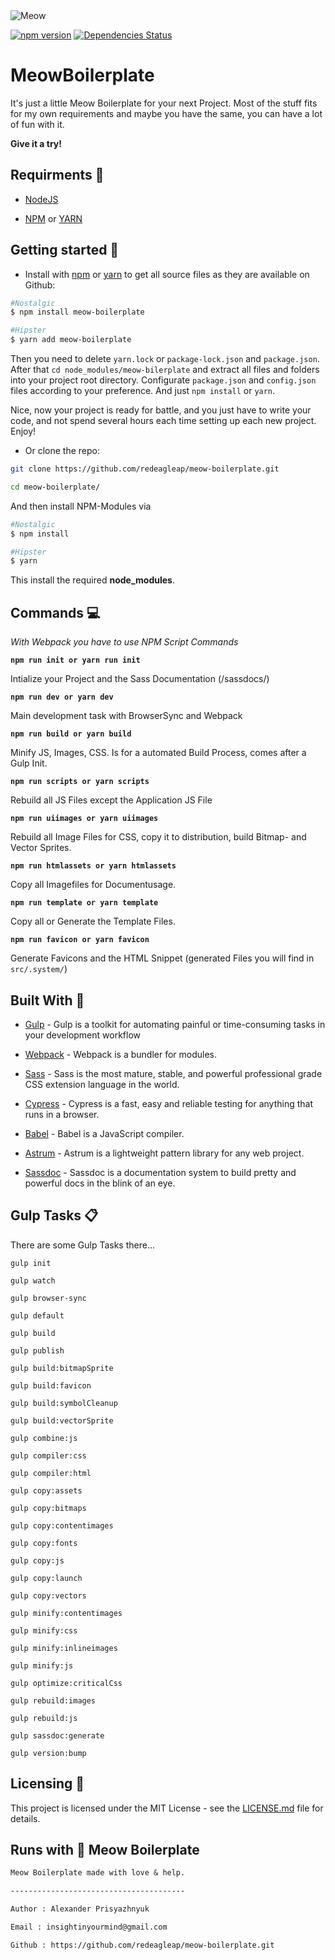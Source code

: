 <img alt="Meow" src="https://lh3.googleusercontent.com/qjc0gHFosK8Ks0018gHR_a6TAurgeV5sU0ugkRSMup1tACIYkmmcz8Kj0tmPSh2s7XwXA42VFyM">

[![npm version](https://badge.fury.io/js/meow-boilerplate.svg)](https://badge.fury.io/js/meow-boilerplate)  [![Dependencies Status](https://david-dm.org/redeagleap/meow-boilerplate/status.svg)](https://david-dm.org/redeagleap/meow-boilerplate)

# MeowBoilerplate

It's just a little Meow Boilerplate for your next Project. Most of the stuff fits for my own requirements and maybe you have the same, you can have a lot of fun with it.

__Give it a try!__

## Requirments :pushpin:

-  [NodeJS](https://nodejs.org/en/)

-  [NPM](https://www.npmjs.com/) or [YARN](https://yarnpkg.com/lang/en/)

## Getting started :rocket:

* Install with [npm](https://www.npmjs.com/) or [yarn](https://yarnpkg.com/lang/en/) to get all source files as they are available on Github:

```bash
#Nostalgic
$ npm install meow-boilerplate

#Hipster
$ yarn add meow-boilerplate
```

Then you need to delete `yarn.lock` or `package-lock.json` and `package.json`. After that `cd node_modules/meow-bilerplate` and extract all files and folders into your project root directory. Configurate `package.json` and `config.json` files according to your preference. And just `npm install` or `yarn`.

Nice, now your project is ready for battle, and you just have to write your code, and not spend several hours each time setting up each new project. Enjoy!

* Or clone the repo:

```bash
git clone https://github.com/redeagleap/meow-boilerplate.git

cd meow-boilerplate/
```

And then install NPM-Modules via

```bash
#Nostalgic
$ npm install

#Hipster
$ yarn
```

This install the required __node_modules__.

## Commands :computer:

_With Webpack you have to use NPM Script Commands_

**`npm run init or yarn run init`**<br>

Intialize your Project and the Sass Documentation (/sassdocs/)

**`npm run dev or yarn dev`**<br>

Main development task with BrowserSync and Webpack

**`npm run build or yarn build`**<br>

Minify JS, Images, CSS. Is for a automated Build Process, comes after a Gulp Init.

**`npm run scripts or yarn scripts`**<br>

Rebuild all JS Files except the Application JS File

**`npm run uiimages or yarn uiimages`**<br>

Rebuild all Image Files for CSS, copy it to distribution, build Bitmap- and Vector Sprites.

**`npm run htmlassets or yarn htmlassets`**<br>

Copy all Imagefiles for Documentusage.

**`npm run template or yarn template`**<br>

Copy all or Generate the Template Files.

**`npm run favicon or yarn favicon`**<br>

Generate Favicons and the HTML Snippet (generated Files you will find in `src/.system/`)

## Built With :hammer:

*  [Gulp](https://gulpjs.com/) - Gulp is a toolkit for automating painful or time-consuming tasks in your development workflow

*  [Webpack](https://webpack.js.org/) - Webpack is a bundler for modules.

*  [Sass](https://sass-lang.com/) - Sass is the most mature, stable, and powerful professional grade CSS extension language in the world.

*  [Cypress](https://www.cypress.io/) - Cypress is a fast, easy and reliable testing for anything that runs in a browser.

*  [Babel](https://babeljs.io/) - Babel is a JavaScript compiler.

*  [Astrum](http://astrum.nodividestudio.com/) - Astrum is a lightweight pattern library for any web project.

*  [Sassdoc](http://sassdoc.com/) - Sassdoc is a documentation system to build pretty and powerful docs in the blink of an eye.

## Gulp Tasks :clipboard:

There are some Gulp Tasks there…

```shell
gulp init

gulp watch

gulp browser-sync

gulp default

gulp build

gulp publish

gulp build:bitmapSprite

gulp build:favicon

gulp build:symbolCleanup

gulp build:vectorSprite

gulp combine:js

gulp compiler:css

gulp compiler:html

gulp copy:assets

gulp copy:bitmaps

gulp copy:contentimages

gulp copy:fonts

gulp copy:js

gulp copy:launch

gulp copy:vectors

gulp minify:contentimages

gulp minify:css

gulp minify:inlineimages

gulp minify:js

gulp optimize:criticalCss

gulp rebuild:images

gulp rebuild:js

gulp sassdoc:generate

gulp version:bump
```

## Licensing :beginner:

This project is licensed under the MIT License - see the [LICENSE.md](LICENSE.md) file for details.

## Runs with :yellow_heart: Meow Boilerplate

```txt
Meow Boilerplate made with love & help.

---------------------------------------

Author : Alexander Prisyazhnyuk

Email : insightinyourmind@gmail.com

Github : https://github.com/redeagleap/meow-boilerplate.git
```